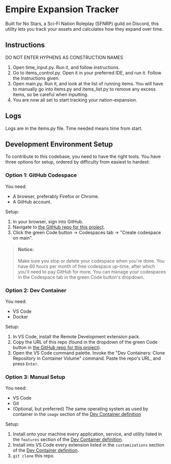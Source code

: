 # Empire Expansion Tracker

Built for No Stars, a Sci-Fi Nation Roleplay (SFNRP) guild on Discord, this utility lets you track your assets and calculates how they expand over time.

## Instructions

DO NOT ENTER HYPHENS AS CONSTRUCTION NAMES

1. Open time_input.py. Run it, and follow instructions.
2. Go to items_control.py. Open it in your preferred IDE, and run it. Follow the instructions given. 
3. Open main.py. Run it, and look at the list of running items. You will have to manually go into items.py and items_list.py to remove any excess items, so be careful when inputting.
4. You are now all set to start tracking your nation-expansion. 

## Logs

Logs are in the items.py file. Time needed means time from start.

## Development Environment Setup

To contribute to this codebase, you need to have the right tools. 
You have three options for setup, ordered by difficulty from easiest to hardest:

### Option 1: GitHub Codespace

You need:
- A browser, preferably Firefox or Chrome.
- A GitHub account.

Setup:
1. In your browser, sign into GitHub.
2. Navigate to [the GitHub repo for this project](https://github.com/LawTest4085/NoStars-ExpansionTracker).
3. Click the green Code button -> Codespaces tab -> "Create codespace on main".

> #### Notice:
> Make sure you stop or delete your codespace when you're done. You have 60 hours per month of free codespace up-time, after which you'll need to pay GitHub for more. You can manage your codespaces in the Codespace tab in the green Code button's dropdown.

### Option 2: Dev Container

You need:
- VS Code
- Docker

Setup:
1. In VS Code, install the Remote Development extension pack.
2. Copy the URL of this repo (found in the dropdown of the green Code button in [the GitHub repo for this project](https://github.com/LawTest4085/NoStars-ExpansionTracker)).
3. Open the VS Code command palette. Invoke the "Dev Containers: Clone Repository in Container Volume" command. Paste the repo's URL, and press `Enter`.

### Option 3: Manual Setup

You need:
- VS Code
- Git
- (Optional, but preferred) The same operating system as used by container in the `image` section of the [Dev Container definition](.devcontainer/devcontainer.json)

Setup:
1. Install onto your machine every application, service, and utility listed in the `features` section of the [Dev Container definition](.devcontainer/devcontainer.json).
2. Install into VS Code every extension listed in the `customizations` section of the [Dev Container definition](.devcontainer/devcontainer.json).
3. `git clone` this repo.